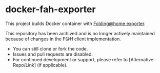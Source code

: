# docker-fah-exporter

This project builds Docker container with [Folding@home exporter](https://github.com/cosandr/fah-exporter).

This repository has been archived and is no longer actively maintained because of changes in the F@H client implementation.

* You can still clone or fork the code.
* Issues and pull requests are disabled.
* For continued development or support, please refer to [Alternative Repo/Link] (if applicable).
